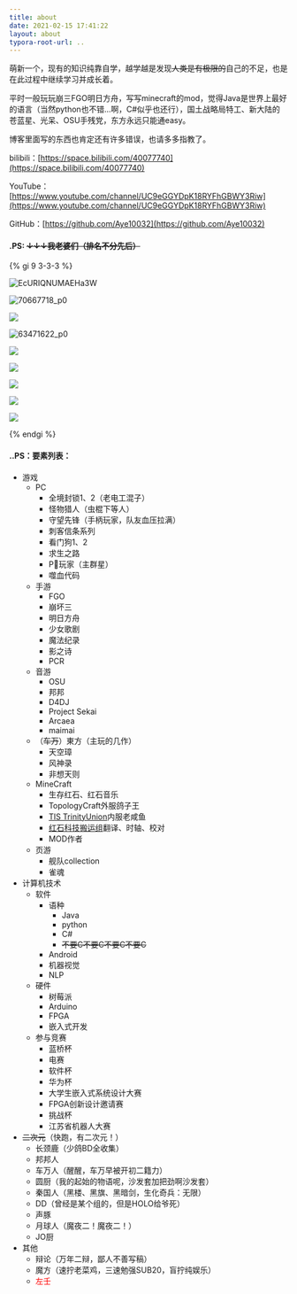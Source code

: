 ```yaml
---
title: about
date: 2021-02-15 17:41:22
layout: about
typora-root-url: ..
---
```


萌新一个，现有的知识纯靠自学，越学越是发现~~人类是有极限的~~自己的不足，也是在此过程中继续学习并成长着。		

平时一般玩玩崩三FGO明日方舟，写写minecraft的mod，觉得Java是世界上最好的语言（当然python也不错...啊，C#似乎也还行），国土战略局特工、新大陆的苍蓝星、光呆、OSU手残党，东方永远只能通easy。		

博客里面写的东西也肯定还有许多错误，也请多多指教了。



bilibili：[https://space.bilibili.com/40077740](https://space.bilibili.com/40077740)		

YouTube：[https://www.youtube.com/channel/UC9eGGYDpK18RYFhGBWY3Riw](https://www.youtube.com/channel/UC9eGGYDpK18RYFhGBWY3Riw)		

GitHub：[https://github.com/Aye10032](https://github.com/Aye10032)		





#### .PS: ~~**↓↓↓我老婆们（排名不分先后）**~~

{% gi 9 3-3-3 %}

![EcURIQNUMAEHa3W](/images/EcURIQNUMAEHa3W.jpg)

![70667718_p0](/images/70667718_p0.jpg)

![](/images/EvORn_mUcAEr4LF.jfif)

![63471622_p0](/images/63471622_p0.jpg)

![](/images/68390587_p0.jpg)

![](/images/61335672_p0.png)

![](/images/30244857_p0.jpg)

![](/images/81832094_p0.jpg)

![](/images/87535230_p0.jpg)

{% endgi %}


#### ..PS：要素列表：

- 游戏
  - PC
    - 全境封锁1、2（老电工混子）
    - 怪物猎人（虫棍下等人）
    - 守望先锋（手柄玩家，队友血压拉满）
    - 刺客信条系列
    - 看门狗1、2
    - 求生之路
    - P🐍玩家（主群星）
    - 噬血代码
  - 手游
    - FGO
    - 崩坏三
    - 明日方舟
    - 少女歌剧
    - 魔法纪录
    - 影之诗
    - PCR
  - 音游
    - OSU
    - 邦邦
    - D4DJ
    - Project Sekai
    - Arcaea
    - maimai
  - （~~车万~~）東方（主玩的几作）
    - 天空璋
    - 风神录
    - 非想天则
  - MineCraft
    - 生存红石、红石音乐
    - TopologyCraft外服鸽子王
    - [TIS TrinityUnion](https://space.bilibili.com/392055878/)内服老咸鱼
    - [红石科技搬运组](https://space.bilibili.com/1311124/)翻译、时轴、校对
    - MOD作者
  - 页游
    - 舰队collection
    - 雀魂
- 计算机技术
  - 软件
    - 语种
      - Java
      - python
      - C#
      - ~~不要C不要C不要C不要C~~
    - Android
    - 机器视觉
    - NLP
  - 硬件
    - 树莓派
    - Arduino
    - FPGA
    - 嵌入式开发
  - 参与竞赛
    - 蓝桥杯
    - 电赛
    - 软件杯
    - 华为杯
    - 大学生嵌入式系统设计大赛
    - FPGA创新设计邀请赛
    - 挑战杯
    - 江苏省机器人大赛
- ~~二次元~~（快跑，有二次元！）
  - 长颈鹿（少鸽BD全收集）
  - 邦邦人
  - 车万人（醒醒，车万早被开初二籍力）
  - 圆厨（我的起始的物语呢，沙发套加把劲啊沙发套）
  - 秦国人（黑楼、黑旗、黑暗剑，生化奇兵：无限）
  - DD（曾经是某个组的，但是HOLO给爷死）
  - 声豚
  - 月球人（魔夜二！魔夜二！）
  - JO厨
- 其他
  - 辩论（万年二辩，鄙人不善写稿）
  - 魔方（速拧老菜鸡，三速勉强SUB20，盲拧纯娱乐）
  - <font color=red>左壬</font>
